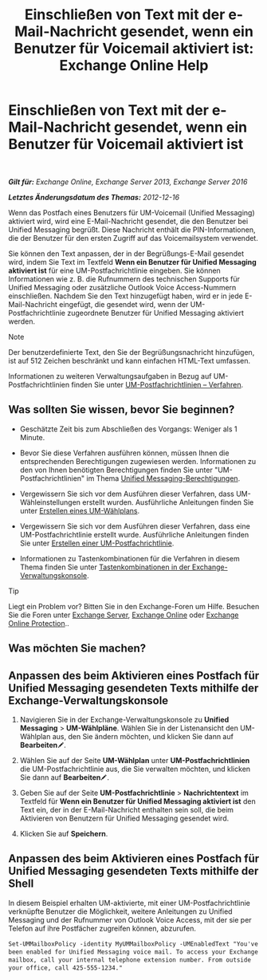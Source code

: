 ﻿---
title: 'Einschließen von Text mit der e-Mail-Nachricht gesendet, wenn ein Benutzer für Voicemail aktiviert ist: Exchange Online Help'
TOCTitle: Einschließen von Text mit der e-Mail-Nachricht gesendet, wenn ein Benutzer für Voicemail aktiviert ist
ms:assetid: 3e8292fb-0cdb-445d-8048-a59af7c38d63
ms:mtpsurl: https://technet.microsoft.com/de-de/library/Bb201679(v=EXCHG.150)
ms:contentKeyID: 51409290
ms.date: 05/23/2018
mtps_version: v=EXCHG.150
ms.translationtype: MT
---

# Einschließen von Text mit der e-Mail-Nachricht gesendet, wenn ein Benutzer für Voicemail aktiviert ist

 

_**Gilt für:** Exchange Online, Exchange Server 2013, Exchange Server 2016_

_**Letztes Änderungsdatum des Themas:** 2012-12-16_

Wenn das Postfach eines Benutzers für UM-Voicemail (Unified Messaging) aktiviert wird, wird eine E-Mail-Nachricht gesendet, die den Benutzer bei Unified Messaging begrüßt. Diese Nachricht enthält die PIN-Informationen, die der Benutzer für den ersten Zugriff auf das Voicemailsystem verwendet.

Sie können den Text anpassen, der in der Begrüßungs-E-Mail gesendet wird, indem Sie Text im Textfeld **Wenn ein Benutzer für Unified Messaging aktiviert ist** für eine UM-Postfachrichtlinie eingeben. Sie können Informationen wie z. B. die Rufnummern des technischen Supports für Unified Messaging oder zusätzliche Outlook Voice Access-Nummern einschließen. Nachdem Sie den Text hinzugefügt haben, wird er in jede E-Mail-Nachricht eingefügt, die gesendet wird, wenn der UM-Postfachrichtlinie zugeordnete Benutzer für Unified Messaging aktiviert werden.


> [!NOTE]
> Der benutzerdefinierte Text, den Sie der Begrüßungsnachricht hinzufügen, ist auf 512&nbsp;Zeichen beschränkt und kann einfachen HTML-Text umfassen.



Informationen zu weiteren Verwaltungsaufgaben in Bezug auf UM-Postfachrichtlinien finden Sie unter [UM-Postfachrichtlinien – Verfahren](um-mailbox-policy-procedures-exchange-2013-help.md).

## Was sollten Sie wissen, bevor Sie beginnen?

  - Geschätzte Zeit bis zum Abschließen des Vorgangs: Weniger als 1 Minute.

  - Bevor Sie diese Verfahren ausführen können, müssen Ihnen die entsprechenden Berechtigungen zugewiesen werden. Informationen zu den von Ihnen benötigten Berechtigungen finden Sie unter "UM-Postfachrichtlinien" im Thema [Unified Messaging-Berechtigungen](unified-messaging-permissions-exchange-2013-help.md).

  - Vergewissern Sie sich vor dem Ausführen dieser Verfahren, dass UM-Wähleinstellungen erstellt wurden. Ausführliche Anleitungen finden Sie unter [Erstellen eines UM-Wählplans](create-a-um-dial-plan-exchange-2013-help.md).

  - Vergewissern Sie sich vor dem Ausführen dieser Verfahren, dass eine UM-Postfachrichtlinie erstellt wurde. Ausführliche Anleitungen finden Sie unter [Erstellen einer UM-Postfachrichtlinie](create-a-um-mailbox-policy-exchange-2013-help.md).

  - Informationen zu Tastenkombinationen für die Verfahren in diesem Thema finden Sie unter [Tastenkombinationen in der Exchange-Verwaltungskonsole](keyboard-shortcuts-in-the-exchange-admin-center-exchange-online-protection-help.md).


> [!TIP]
> Liegt ein Problem vor? Bitten Sie in den Exchange-Foren um Hilfe. Besuchen Sie die Foren unter <A href="https://go.microsoft.com/fwlink/p/?linkid=60612">Exchange Server</A>, <A href="https://go.microsoft.com/fwlink/p/?linkid=267542">Exchange Online</A> oder <A href="https://go.microsoft.com/fwlink/p/?linkid=285351">Exchange Online Protection</A>..



## Was möchten Sie machen?

## Anpassen des beim Aktivieren eines Postfach für Unified Messaging gesendeten Texts mithilfe der Exchange-Verwaltungskonsole

1.  Navigieren Sie in der Exchange-Verwaltungskonsole zu **Unified Messaging** \> **UM-Wählpläne**. Wählen Sie in der Listenansicht den UM-Wählplan aus, den Sie ändern möchten, und klicken Sie dann auf **Bearbeiten**![Bearbeitungssymbol](images/Bb124582.6f53ccb2-1f13-4c02-bea0-30690e6ea71d(EXCHG.150).gif "Bearbeitungssymbol").

2.  Wählen Sie auf der Seite **UM-Wählplan** unter **UM-Postfachrichtlinien** die UM-Postfachrichtlinie aus, die Sie verwalten möchten, und klicken Sie dann auf **Bearbeiten**![Bearbeitungssymbol](images/Bb124582.6f53ccb2-1f13-4c02-bea0-30690e6ea71d(EXCHG.150).gif "Bearbeitungssymbol").

3.  Geben Sie auf der Seite **UM-Postfachrichtlinie** \> **Nachrichtentext** im Textfeld für **Wenn ein Benutzer für Unified Messaging aktiviert ist** den Text ein, der in der E-Mail-Nachricht enthalten sein soll, die beim Aktivieren von Benutzern für Unified Messaging gesendet wird.

4.  Klicken Sie auf **Speichern**.

## Anpassen des beim Aktivieren eines Postfach für Unified Messaging gesendeten Texts mithilfe der Shell

In diesem Beispiel erhalten UM-aktivierte, mit einer UM-Postfachrichtlinie verknüpfte Benutzer die Möglichkeit, weitere Anleitungen zu Unified Messaging und der Rufnummer von Outlook Voice Access, mit der sie per Telefon auf ihre Postfächer zugreifen können, abzurufen.

    Set-UMMailboxPolicy -identity MyUMMailboxPolicy -UMEnabledText "You've been enabled for Unified Messaging voice mail. To access your Exchange mailbox, call your internal telephone extension number. From outside your office, call 425-555-1234."

